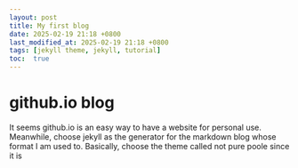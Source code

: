 ```yaml
---
layout: post
title: My first blog
date: 2025-02-19 21:18 +0800
last_modified_at: 2025-02-19 21:18 +0800
tags: [jekyll theme, jekyll, tutorial]
toc:  true
---
```


# github.io blog
It seems github.io is an easy way to have a website for personal use. Meanwhile, choose jekyll as the generator for the markdown blog whose format I am used to. Basically, choose the theme called not pure poole since it is 